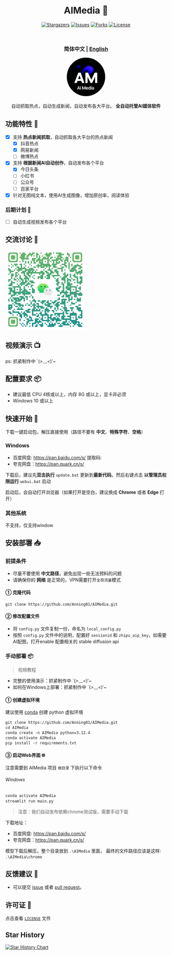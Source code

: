 <div align="center">
<h1 align="center"> AIMedia 🤖 </h1>

<p align="center">
  <a href="https://github.com/Anning01/AIMedia/stargazers"><img src="https://img.shields.io/github/stars/Anning01/AIMedia.svg?style=for-the-badge" alt="Stargazers"></a>
  <a href="https://github.com/Anning01/AIMedia/issues"><img src="https://img.shields.io/github/issues/Anning01/AIMedia.svg?style=for-the-badge" alt="Issues"></a>
  <a href="https://github.com/Anning01/AIMedia/network/members"><img src="https://img.shields.io/github/forks/Anning01/AIMedia.svg?style=for-the-badge" alt="Forks"></a>
  <a href="https://github.com/Anning01/AIMedia/blob/main/LICENSE"><img src="https://img.shields.io/github/license/Anning01/AIMedia.svg?style=for-the-badge" alt="License"></a>
</p>
<br>
<h3>简体中文 | <a href="README-en.md">English</a></h3>
<div align="center">
  <a href="https://github.com/Anning01/AIMedia" target="_blank"><img src="docs/logo.png" style="width: 120px; height: 120px; border-radius: 50%;"/></a>
</div>
<br>
自动抓取热点，自动生成新闻，自动发布各大平台。  <b>全自动托管AI媒体软件</b> 
<br>
</div>

## 功能特性 🎯

- [x] 支持 **热点新闻抓取**，自动抓取各大平台的热点新闻
    - [x] 抖音热点
    - [x] 网易新闻
    - [ ] 微博热点
- [x] 支持 **根据新闻AI自动创作**，自动发布各个平台
    - [x] 今日头条
    - [ ] 小红书
    - [ ] 公众号
    - [ ] 百家平台
- [x] 针对无图纯文本，使用AI生成图像，增加原创率，阅读体验

### 后期计划 📅

- [ ] 自动生成视频发布各个平台

## 交流讨论 💬

<img src="docs/wechat.png" width="250">

## 视频演示 📺

ps: 抓紧制作中 `(*>﹏<*)′~

## 配置要求 📦

- 建议最低 CPU 4核或以上，内存 8G 或以上，显卡非必须
- Windows 10 或以上

## 快速开始 🚀

下载一键启动包，解压直接使用（路径不要有 **中文**、**特殊字符**、**空格**）

### Windows
- 百度网盘: https://pan.baidu.com/s/ 提取码: 
- 夸克网盘：https://pan.quark.cn/s/

下载后，建议先**双击执行** `update.bat` 更新到**最新代码**，然后右键点击 **以管理员权限运行** `webui.bat` 启动

启动后，会自动打开浏览器（如果打开是空白，建议换成 **Chrome** 或者 **Edge** 打开）

### 其他系统

不支持，仅支持window

## 安装部署 📥

### 前提条件

- 尽量不要使用 **中文路径**，避免出现一些无法预料的问题
- 请确保你的 **网络** 是正常的，VPN需要打开`全局流量`模式

#### ① 克隆代码

```shell
git clone https://github.com/Anning01/AIMedia.git
```

#### ② 修改配置文件

- 将 `config.py` 文件复制一份，命名为 `local_config.py`
- 按照 `config.py` 文件中的说明，配置好 `sessionid` 和 `zhipu_aip_key`，如需要AI配图，打开enable 配置相关的 stable diffusion api


### 手动部署 📦

> 视频教程

- 完整的使用演示：抓紧制作中 `(*>﹏<*)′~
- 如何在Windows上部署：抓紧制作中 `(*>﹏<*)′~

#### ① 创建虚拟环境

建议使用 [conda](https://conda.io/projects/conda/en/latest/user-guide/install/index.html) 创建 python 虚拟环境

```shell
git clone https://github.com/Anning01/AIMedia.git
cd AIMedia
conda create -n AIMedia python=3.12.4
conda activate AIMedia
pip install -r requirements.txt
```

#### ③ 启动Web界面 🌐

注意需要到 AIMedia 项目 `根目录` 下执行以下命令

###### Windows

```bat
conda activate AIMedia
streamlit run main.py
```

> 注意：我们自动发布依赖chrome测试版，需要手动下载

下载地址：

- 百度网盘: https://pan.baidu.com/s/
- 夸克网盘：https://pan.quark.cn/s/

模型下载后解压，整个目录放到 `.\AIMedia` 里面，
最终的文件路径应该是这样: `.\AIMedia\chrome`

## 反馈建议 📢

- 可以提交 [issue](https://github.com/Anning01/AIMedia/issues)
  或者 [pull request](https://github.com/Anning01/AIMedia/pulls)。


## 许可证 📝

点击查看 [`LICENSE`](LICENSE) 文件

## Star History

[![Star History Chart](https://api.star-history.com/svg?repos=Anning01/AIMedia&type=Date)](https://star-history.com/#Anning01/AIMedia&Date)